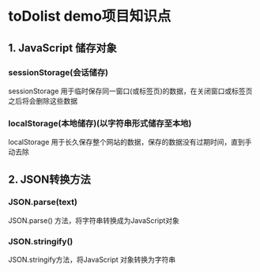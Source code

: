 # toDolist demo项目知识点 #

## 1. JavaScript 储存对象 ##

### sessionStorage(会话储存) ###
sessionStorage 用于临时保存同一窗口(或标签页)的数据，在关闭窗口或标签页之后将会删除这些数据

### localStorage(本地储存)(以字符串形式储存至本地) ###
localStorage 用于长久保存整个网站的数据，保存的数据没有过期时间，直到手动去除

## 2. JSON转换方法 ##

### JSON.parse(text) ###
JSON.parse() 方法，将字符串转换成为JavaScript对象

### JSON.stringify() ###
JSON.stringify方法，将JavaScript 对象转换为字符串